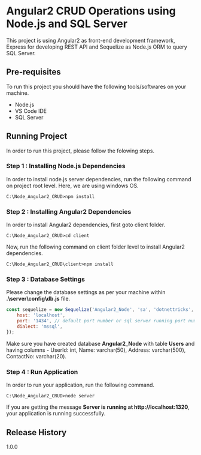 # Angular2 CRUD Operations using Node.js and SQL Server
This project is using Angular2 as front-end development framework, Express for developing REST API and Sequelize as Node.js ORM to query SQL Server. 

## Pre-requisites
To run this project you should have the following tools/softwares on your machine.

* Node.js
* VS Code IDE
* SQL Server

## Running Project
In order to run this project, please follow the folowing steps.

### Step 1 : Installing Node.js Dependencies
In order to install node.js server dependencies, run the following command on project root level. Here, we are using windows OS.

`C:\Node_Angular2_CRUD>npm install`

### Step 2 : Installing Angular2 Dependencies
In order to install Angular2 dependencies, first goto client folder.

`C:\Node_Angular2_CRUD>cd client`

Now, run the following command on client folder level to install Angular2 dependencies.

`C:\Node_Angular2_CRUD\client>npm install`

### Step 3 : Database Settings

Please change the database settings as per your machine within **.\server\config\db.js** file. 

```javascript
const sequelize = new Sequelize('Angular2_Node', 'sa', 'dotnettricks', {
    host: 'localhost',
    port: '1434', // default port number or sql server running port number
    dialect: 'mssql',
});
```
Make sure you have created database **Angular2_Node** with table **Users** and having columns - UserId: int, Name: varchar(50), Address: varchar(500), ContactNo: varchar(20).

### Step 4 : Run Application
In order to run your application, run the following command.

`C:\Node_Angular2_CRUD>node server`

If you are getting the message **Server is running at http://localhost:1320**, your application is running successfully.

## Release History
1.0.0